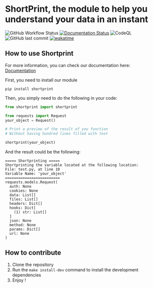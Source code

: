 # ShortPrint, the module to help you understand your data in an instant


![GitHub Workflow Status](https://img.shields.io/github/workflow/status/marcoboucas/shortprint/CI)
[![Documentation Status](https://readthedocs.org/projects/shortprint/badge/?version=latest)](https://shortprint.readthedocs.io/en/latest/?badge=latest)
![CodeQL](https://github.com/marcoboucas/shortprint/workflows/CodeQL/badge.svg)
![GitHub last commit](https://img.shields.io/github/last-commit/marcoboucas/shortprint)
[![wakatime](https://wakatime.com/badge/github/marcoboucas/shortprint.svg)](https://wakatime.com/badge/github/marcoboucas/shortprint)

## How to use Shortprint

For more information, you can check our documentation here: [Documentation](https://shortprint.readthedocs.io/en/latest/)


First, you need to install our module
```
pip install shortprint
```

Then, you simply need to do the following in your code:
```python
from shortprint import shortprint

from requests import Request
your_object = Request()

# Print a preview of the result of you function
# Without having hundred lines filled with text

shortprint(your_object)
```
And the result could be the following:
```
===== Shortprinting =====
Shortprinting the variable located at the following location:
File: test.py, at line 10
Variable Name: 'your_object'
=========================
requests.models.Request(
  auth: None
  cookies: None
  data: List[]
  files: List[]
  headers: Dict[]
  hooks: Dict[
    (1) str: List[]
  ]
  json: None
  method: None
  params: Dict[]
  url: None
)
```


## How to contribute

1. Clone the repository
1. Run the `make install-dev` command to install the development dependencies
1. Enjoy !